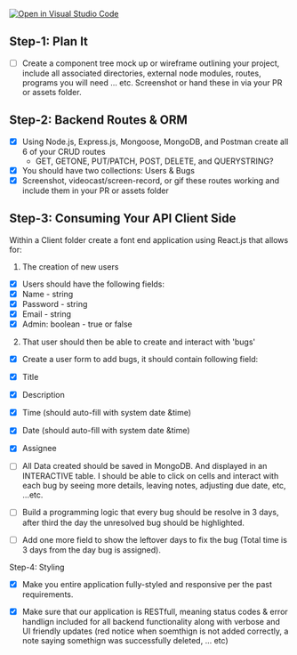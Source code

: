 [![Open in Visual Studio Code](https://classroom.github.com/assets/open-in-vscode-f059dc9a6f8d3a56e377f745f24479a46679e63a5d9fe6f495e02850cd0d8118.svg)](https://classroom.github.com/online_ide?assignment_repo_id=6622633&assignment_repo_type=AssignmentRepo)

## Step-1: Plan It
- [ ] Create a component tree mock up or wireframe outlining your project, include all associated 
directories, external node modules, routes, programs you will need ... etc. Screenshot or hand these 
in via your PR or assets folder.

## Step-2: Backend Routes & ORM
- [x] Using Node.js, Express.js, Mongoose, MongoDB, and Postman create all 6 of your CRUD routes
    - GET, GETONE, PUT/PATCH, POST, DELETE, and QUERYSTRING?
- [x] You should have two collections: Users & Bugs
- [x] Screenshot, videocast/screen-record, or gif these routes working and include them in your PR or assets folder

## Step-3: Consuming Your API Client Side
Within a Client folder create a font end application using React.js that allows for:

1) The creation of new users
- [x] Users should have the following fields:
- [x] Name - string
- [x] Password - string
- [x] Email - string
- [x] Admin: boolean - true or false

2) That user should then be able to create and interact with 'bugs'
- [x] Create a user form to add bugs, it should contain following field:
- [x] Title
- [x] Description
- [x] Time (should auto-fill with system date &time)
- [x] Date (should auto-fill with system date &time)
- [x] Assignee

- [ ] All Data created should be saved in MongoDB. And displayed in an INTERACTIVE table. I should be able to click on cells and interact with each bug
by seeing more details, leaving notes, adjusting due date, etc, ...etc.
- [ ] Build a programming logic that every bug should be resolve in 3 days, after third the day the unresolved bug should be highlighted.
- [ ] Add one more field to show the leftover days to fix the bug (Total time is 3 days from the day bug is assigned).

Step-4: Styling
- [x] Make you entire application fully-styled and responsive per the past requirements.

- [x] Make sure that our application is RESTfull, meaning status codes & error handlign included for all
backend functionality along with verbose and UI friendly updates (red notice when soemthign is
not added correctly, a note saying somethign was successfully deleted, ... etc)
